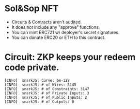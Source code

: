 # Sol&Sop NFT

* Circuits & Contracts aren't audited.
* It does not include any "approve" functions.
* You can mint ERC721 w/ deployer's secret signatures.
* You can donate ERC20 or ETH to this contract.
# Circuit: ZKP keeps your redeem code private.

```
[INFO]  snarkJS: Curve: bn-128
[INFO]  snarkJS: # of Wires: 3145
[INFO]  snarkJS: # of Constraints: 3147
[INFO]  snarkJS: # of Private Inputs: 3
[INFO]  snarkJS: # of Public Inputs: 2
[INFO]  snarkJS: # of Outputs: 0
```
